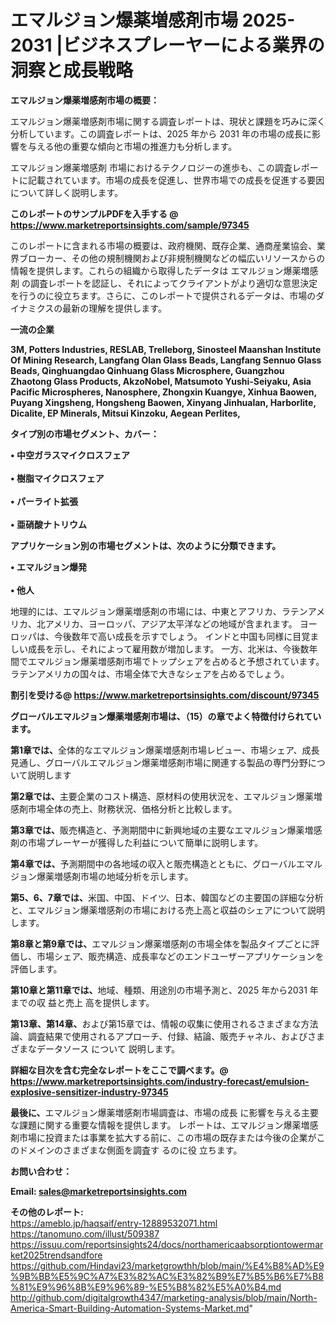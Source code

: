 # エマルジョン爆薬増感剤市場 2025-2031 |ビジネスプレーヤーによる業界の洞察と成長戦略

<strong><b>エマルジョン爆薬増感剤市場の概要：</b></strong>

エマルジョン爆薬増感剤市場に関する調査レポートは、現状と課題を巧みに深く分析しています。この調査レポートは、2025 年から 2031 年の市場の成長に影響を与える他の重要な傾向と市場の推進力も分析します。

エマルジョン爆薬増感剤 市場におけるテクノロジーの進歩も、この調査レポートに記載されています。市場の成長を促進し、世界市場での成長を促進する要因について詳しく説明します。

<strong>このレポートのサンプルPDFを入手する @ <a href=https://www.marketreportsinsights.com/sample/97345>https://www.marketreportsinsights.com/sample/97345</a></strong>

このレポートに含まれる市場の概要は、政府機関、既存企業、通商産業協会、業界ブローカー、その他の規制機関および非規制機関などの幅広いリソースからの情報を提供します。これらの組織から取得したデータは エマルジョン爆薬増感剤 の調査レポートを認証し、それによってクライアントがより適切な意思決定を行うのに役立ちます。さらに、このレポートで提供されるデータは、市場のダイナミクスの最新の理解を提供します。

<strong>一流の企業</strong>

<strong><b>3M, Potters Industries, RESLAB, Trelleborg, Sinosteel Maanshan Institute Of Mining Research, Langfang Olan Glass Beads, Langfang Sennuo Glass Beads, Qinghuangdao Qinhuang Glass Microsphere, Guangzhou Zhaotong Glass Products, AkzoNobel, Matsumoto Yushi-Seiyaku, Asia Pacific Microspheres, Nanosphere, Zhongxin Kuangye, Xinhua Baowen, Puyang Xingsheng, Hongsheng Baowen, Xinyang Jinhualan, Harborlite, Dicalite, EP Minerals, Mitsui Kinzoku, Aegean Perlites,</b></strong>

<strong><b>タイプ別の市場セグメント、カバー：</b></strong>

<strong>• 中空ガラスマイクロスフェア<br><br>• 樹脂マイクロスフェア<br><br>• パーライト拡張<br><br>• 亜硝酸ナトリウム</strong>

<strong><b>アプリケーション別の市場セグメントは、次のように分類できます。</b></strong>

<strong>• エマルジョン爆発<br><br>• 他人</strong>

 地理的には、エマルジョン爆薬増感剤の市場には、中東とアフリカ、ラテンアメリカ、北アメリカ、ヨーロッパ、アジア太平洋などの地域が含まれます。 ヨーロッパは、今後数年で高い成長を示すでしょう。 インドと中国も同様に目覚ましい成長を示し、それによって雇用数が増加します。 一方、北米は、今後数年間でエマルジョン爆薬増感剤市場でトップシェアを占めると予想されています。 ラテンアメリカの国々は、市場全体で大きなシェアを占めるでしょう。

<strong>割引を受ける@ <a href=https://www.marketreportsinsights.com/discount/97345>https://www.marketreportsinsights.com/discount/97345</a></strong>

<strong><b>グローバルエマルジョン爆薬増感剤市場は、（15）の章でよく特徴付けられています。</b></strong>

<strong><b>第</b></strong><strong><b>1章では、</b></strong>全体的なエマルジョン爆薬増感剤市場レビュー、市場シェア、成長見通し、グローバルエマルジョン爆薬増感剤市場に関連する製品の専門分野について説明します

<strong><b>第2章では、</b></strong>主要企業のコスト構造、原材料の使用状況を、エマルジョン爆薬増感剤市場全体の売上、財務状況、価格分析と比較します。

<strong><b>第3章では、</b></strong>販売構造と、予測期間中に新興地域の主要なエマルジョン爆薬増感剤の市場プレーヤーが獲得した利益について簡単に説明します。

<strong><b>第4章では、</b></strong>予測期間中の各地域の収入と販売構造とともに、グローバルエマルジョン爆薬増感剤市場の地域分析を示します。

<strong><b>第5、6、7章では、</b></strong>米国、中国、ドイツ、日本、韓国などの主要国の詳細な分析と、エマルジョン爆薬増感剤の市場における売上高と収益のシェアについて説明します。

<strong><b>第8章と第9章では、</b></strong>エマルジョン爆薬増感剤の市場全体を製品タイプごとに評価し、市場シェア、販売構造、成長率などのエンドユーザーアプリケーションを評価します。

<strong><b>第10章と第11章では、</b></strong>地域、種類、用途別の市場予測と、2025 年から2031 年までの収 益と売上 高を提供します。

<strong><b>第13章、第14章、</b></strong>および第15章では、情報の収集に使用されるさまざまな方法論、調査結果で使用されるアプローチ、付録、結論、販売チャネル、およびさまざまなデータソース について 説明します。

<strong>詳細な目次を含む完全なレポートをここで調べます。@ <a href=https://www.marketreportsinsights.com/industry-forecast/emulsion-explosive-sensitizer-industry-97345>https://www.marketreportsinsights.com/industry-forecast/emulsion-explosive-sensitizer-industry-97345</a></strong>

<strong><b>最後に、</b></strong>エマルジョン爆薬増感剤市場調査は、市場の成長 に影響を</a>与える主要な課題に関する重要な情報を提供します。 レポートは、エマルジョン爆薬増感剤市場に投資または事業を拡大する前に、この市場の既存または今後の企業がこのドメインのさまざまな側面を調査す るのに役 立ちます。

<strong><b>お問い合わせ：</b></strong>

<strong>Email: </strong><a href=mailto:sales@marketreportsinsights.com><strong>sales@marketreportsinsights.com</strong></a>

<strong>その他のレポート:</strong>
<br>
<a href=https://ameblo.jp/haqsaif/entry-12889532071.html>https://ameblo.jp/haqsaif/entry-12889532071.html</a>
<br>
<a href=https://tanomuno.com/illust/509387>https://tanomuno.com/illust/509387</a>
<br>
<a href=https://issuu.com/reportsinsights24/docs/northamericaabsorptiontowermarket2025trendsandfore>https://issuu.com/reportsinsights24/docs/northamericaabsorptiontowermarket2025trendsandfore</a>
<br>
<a href=https://github.com/Hindavi23/marketgrowthh/blob/main/%E4%B8%AD%E9%9B%BB%E5%9C%A7%E3%82%AC%E3%82%B9%E7%B5%B6%E7%B8%81%E9%96%8B%E9%96%89-%E5%B8%82%E5%A0%B4.md>https://github.com/Hindavi23/marketgrowthh/blob/main/%E4%B8%AD%E9%9B%BB%E5%9C%A7%E3%82%AC%E3%82%B9%E7%B5%B6%E7%B8%81%E9%96%8B%E9%96%89-%E5%B8%82%E5%A0%B4.md</a>
<br>
<a href=http://github.com/digitalgrowth4347/marketing-analysis/blob/main/North-America-Smart-Building-Automation-Systems-Market.md>http://github.com/digitalgrowth4347/marketing-analysis/blob/main/North-America-Smart-Building-Automation-Systems-Market.md</a>"
